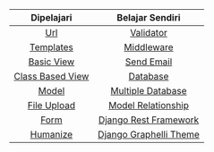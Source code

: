 | Dipelajari                                                                          | Belajar Sendiri                                                                             |
| :---: | :---: |
| [Url](https://docs.djangoproject.com/en/3.1/topics/http/urls/)                      | [Validator](https://docs.djangoproject.com/en/3.1/ref/validators/)                          |
| [Templates](https://docs.djangoproject.com/en/3.1/topics/templates/)                | [Middleware](https://docs.djangoproject.com/en/3.1/topics/http/middleware/)                 |
| [Basic View](https://docs.djangoproject.com/en/3.1/topics/http/views/)              | [Send Email](https://docs.djangoproject.com/en/3.1/topics/email/)                           |
| [Class Based View](https://docs.djangoproject.com/en/3.1/topics/class-based-views/) | [Database](https://docs.djangoproject.com/en/3.1/ref/databases/)                            |
| [Model](https://docs.djangoproject.com/en/3.1/topics/db/models/)                    | [Multiple Database](https://docs.djangoproject.com/en/3.1/topics/db/multi-db/)              |
| [File Upload](https://docs.djangoproject.com/en/3.1/topics/http/file-uploads/)      | [Model Relationship](https://docs.djangoproject.com/en/3.1/topics/db/models/#relationships) |
| [Form](https://docs.djangoproject.com/en/3.1/ref/forms/fields/)                     | [Django Rest Framework](https://www.django-rest-framework.org/)                             |
| [Humanize](https://docs.djangoproject.com/en/3.1/ref/contrib/humanize/)             | [Django Graphelli Theme](https://django-grappelli.readthedocs.io/en/latest/)                
